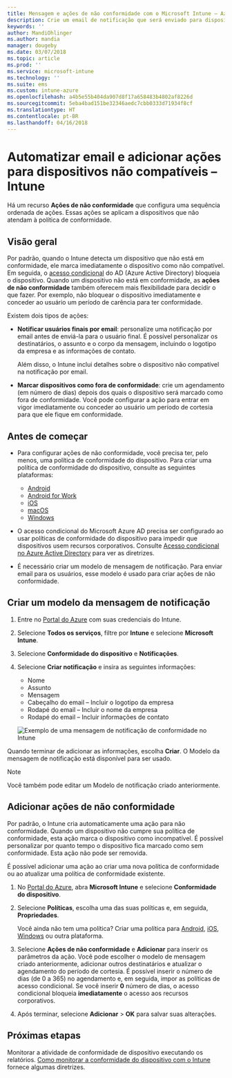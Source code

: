 ```yaml
---
title: Mensagem e ações de não conformidade com o Microsoft Intune – Azure | Microsoft Docs
description: Crie um email de notificação que será enviado para dispositivos sem conformidade. Adicione ações depois que um dispositivo é marcado como sem conformidade, como adicionar um período de carência para ficar em conformidade ou criar um agendamento para bloquear o acesso até que o dispositivo esteja em conformidade. Faça isso usando o Microsoft Intune no Azure.
keywords: ''
author: MandiOhlinger
ms.author: mandia
manager: dougeby
ms.date: 03/07/2018
ms.topic: article
ms.prod: ''
ms.service: microsoft-intune
ms.technology: ''
ms.suite: ems
ms.custom: intune-azure
ms.openlocfilehash: a4b5e55b404da907d8f17a658483b4802af8226d
ms.sourcegitcommit: 5eba4bad151be32346aedc7cbb0333d71934f8cf
ms.translationtype: HT
ms.contentlocale: pt-BR
ms.lasthandoff: 04/16/2018
---
```

# <a name="automate-email-and-add-actions-for-noncompliant-devices---intune"></a>Automatizar email e adicionar ações para dispositivos não compatíveis – Intune

Há um recurso **Ações de não conformidade** que configura uma sequência ordenada de ações. Essas ações se aplicam a dispositivos que não atendam à política de conformidade. 

## <a name="overview"></a>Visão geral
Por padrão, quando o Intune detecta um dispositivo que não está em conformidade, ele marca imediatamente o dispositivo como não compatível. Em seguida, o [acesso condicional](https://docs.microsoft.com/azure/active-directory/active-directory-conditional-access-azure-portal) do AD (Azure Active Directory) bloqueia o dispositivo. Quando um dispositivo não está em conformidade, as **ações de não conformidade** também oferecem mais flexibilidade para decidir o que fazer. Por exemplo, não bloquear o dispositivo imediatamente e conceder ao usuário um período de carência para ter conformidade.

Existem dois tipos de ações:

- **Notificar usuários finais por email**: personalize uma notificação por email antes de enviá-la para o usuário final. É possível personalizar os destinatários, o assunto e o corpo da mensagem, incluindo o logotipo da empresa e as informações de contato.

    Além disso, o Intune inclui detalhes sobre o dispositivo não compatível na notificação por email.

- **Marcar dispositivos como fora de conformidade**: crie um agendamento (em número de dias) depois dos quais o dispositivo será marcado como fora de conformidade. Você pode configurar a ação para entrar em vigor imediatamente ou conceder ao usuário um período de cortesia para que ele fique em conformidade.

## <a name="before-you-begin"></a>Antes de começar

- Para configurar ações de não conformidade, você precisa ter, pelo menos, uma política de conformidade do dispositivo. Para criar uma política de conformidade do dispositivo, consulte as seguintes plataformas:

  - [Android](compliance-policy-create-android.md)
  - [Android for Work](compliance-policy-create-android-for-work.md)
  - [iOS](compliance-policy-create-ios.md)
  - [macOS](compliance-policy-create-mac-os.md)
  - [Windows](compliance-policy-create-windows.md)

- O acesso condicional do Microsoft Azure AD precisa ser configurado ao usar políticas de conformidade do dispositivo para impedir que dispositivos usem recursos corporativos. Consulte [Acesso condicional no Azure Active Directory](https://docs.microsoft.com/azure/active-directory/active-directory-conditional-access-azure-portal) para ver as diretrizes.

- É necessário criar um modelo de mensagem de notificação. Para enviar email para os usuários, esse modelo é usado para criar ações de não conformidade.

## <a name="create-a-notification-message-template"></a>Criar um modelo da mensagem de notificação

1. Entre no [Portal do Azure](https://portal.azure.com) com suas credenciais do Intune. 
2. Selecione **Todos os serviços**, filtre por **Intune** e selecione **Microsoft Intune**.
3. Selecione **Conformidade do dispositivo** e **Notificações**. 
4. Selecione **Criar notificação** e insira as seguintes informações:

   - Nome
   - Assunto
   - Mensagem
   - Cabeçalho do email – Incluir o logotipo da empresa
   - Rodapé do email – Incluir o nome da empresa
   - Rodapé do email – Incluir informações de contato

   ![Exemplo de uma mensagem de notificação de conformidade no Intune](./media/actionsfornoncompliance-1.PNG)

Quando terminar de adicionar as informações, escolha **Criar**. O Modelo da mensagem de notificação está disponível para ser usado.

> [!NOTE]
> Você também pode editar um Modelo de notificação criado anteriormente.

## <a name="add-actions-for-noncompliance"></a>Adicionar ações de não conformidade

Por padrão, o Intune cria automaticamente uma ação para não conformidade. Quando um dispositivo não cumpre sua política de conformidade, esta ação marca o dispositivo como incompatível. É possível personalizar por quanto tempo o dispositivo fica marcado como sem conformidade. Esta ação não pode ser removida.

É possível adicionar uma ação ao criar uma nova política de conformidade ou ao atualizar uma política de conformidade existente. 

1. No [Portal do Azure](https://portal.azure.com), abra **Microsoft Intune** e selecione **Conformidade do dispositivo**.
2. Selecione **Políticas**, escolha uma das suas políticas e, em seguida, **Propriedades**. 

   Você ainda não tem uma política? Criar uma política para [Android](compliance-policy-create-android.md), [iOS](compliance-policy-create-ios.md), [Windows](compliance-policy-create-windows.md) ou outra plataforma.

3. Selecione **Ações de não conformidade** e **Adicionar** para inserir os parâmetros da ação. Você pode escolher o modelo de mensagem criado anteriormente, adicionar outros destinatários e atualizar o agendamento do período de cortesia. É possível inserir o número de dias (de 0 a 365) no agendamento e, em seguida, impor as políticas de acesso condicional. Se você inserir **0** número de dias, o acesso condicional bloqueia **imediatamente** o acesso aos recursos corporativos.

4. Após terminar, selecione **Adicionar** > **OK** para salvar suas alterações.

## <a name="next-steps"></a>Próximas etapas
Monitorar a atividade de conformidade de dispositivo executando os relatórios. [Como monitorar a conformidade do dispositivo com o Intune](device-compliance-monitor.md) fornece algumas diretrizes.
